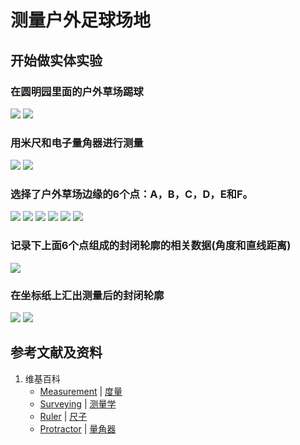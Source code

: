 # 测量户外足球场地

## 开始做实体实验

### 在圆明园里面的户外草场踢球 

![](/images/感受运动中的数学原理/测量户外足球场地/1a1.jpg)
![](/images/感受运动中的数学原理/测量户外足球场地/1a2.jpg)

### 用米尺和电子量角器进行测量

![](/images/感受运动中的数学原理/测量户外足球场地/2a1.jpg)
![](/images/感受运动中的数学原理/测量户外足球场地/2a2.jpg)

### 选择了户外草场边缘的6个点：A，B，C，D，E和F。

![](/images/感受运动中的数学原理/测量户外足球场地/3a1.jpg)
![](/images/感受运动中的数学原理/测量户外足球场地/3a2.jpg)
![](/images/感受运动中的数学原理/测量户外足球场地/3a3.jpg)
![](/images/感受运动中的数学原理/测量户外足球场地/3a4.jpg)
![](/images/感受运动中的数学原理/测量户外足球场地/3a5.jpg)
![](/images/感受运动中的数学原理/测量户外足球场地/3a6.jpg)

### 记录下上面6个点组成的封闭轮廓的相关数据(角度和直线距离)

![](/images/感受运动中的数学原理/测量户外足球场地/4a1.jpg)

### 在坐标纸上汇出测量后的封闭轮廓

![](/images/感受运动中的数学原理/测量户外足球场地/5a1.jpg)
![](/images/感受运动中的数学原理/测量户外足球场地/5a2.jpg)

## 参考文献及资料

1. 维基百科
	- [Measurement](https://en.wikipedia.org/wiki/Measurement) | [度量](https://zh.wikipedia.org/wiki/%E5%BA%A6%E9%87%8F) 
	- [Surveying](https://en.wikipedia.org/wiki/Surveying) | [测量学](https://zh.wikipedia.org/wiki/%E6%B8%AC%E9%87%8F%E5%AD%B8) 
	- [Ruler](https://en.wikipedia.org/wiki/Ruler) | [尺子](https://zh.wikipedia.org/wiki/%E5%B0%BA%E5%AD%90) 
	- [Protractor](https://en.wikipedia.org/wiki/Protractor) | [量角器](https://zh.wikipedia.org/wiki/%E9%87%8F%E8%A7%92%E5%99%A8) 